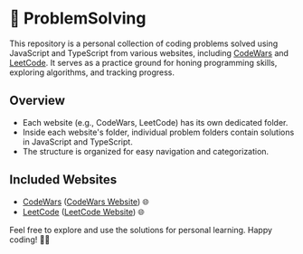 # 🚀 ProblemSolving 

This repository is a personal collection of coding problems solved using JavaScript and TypeScript from various websites, including [CodeWars](https://www.codewars.com/) and [LeetCode](https://leetcode.com/). It serves as a practice ground for honing programming skills, exploring algorithms, and tracking progress. 

## Overview

- Each website (e.g., CodeWars, LeetCode) has its own dedicated folder.
- Inside each website's folder, individual problem folders contain solutions in JavaScript and TypeScript.
- The structure is organized for easy navigation and categorization.

## Included Websites

- [CodeWars](codewars/README.md) ([CodeWars Website](https://www.codewars.com/)) 🌐
- [LeetCode](leetcode/README.md) ([LeetCode Website](https://leetcode.com/)) 🌐

Feel free to explore and use the solutions for personal learning. Happy coding! 🚴‍♂️
